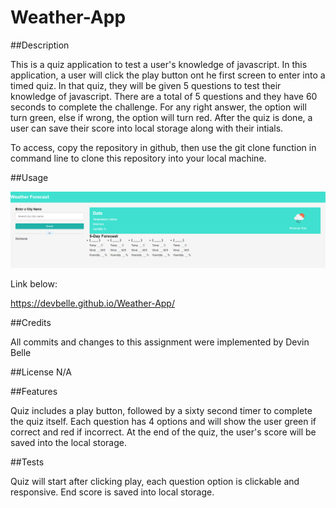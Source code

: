 # Weather-App

##Description

This is a quiz application to test a user's knowledge of javascript. In this application, a user will click the play button ont he first screen to enter into a timed quiz. In that quiz, they will be given 5 questions to test their knowledge of javascript. There are a total of 5 questions and they have 60 seconds to complete the challenge. For any right answer, the option will turn green, else if wrong, the option will turn red. After the quiz is done, a user can save their score into local storage along with their intials.

To access, copy the repository in github, then use the git clone function in command line to clone this repository into your local machine.

##Usage

![Screenshot](Weather-App.png)

Link below:

https://devbelle.github.io/Weather-App/

##Credits

All commits and changes to this assignment were implemented by Devin Belle

##License N/A

##Features

Quiz includes a play button, followed by a sixty second timer to complete the quiz itself. Each question has 4 options and will show the user green if correct and red if incorrect. At the end of the quiz, the user's score will be saved into the local storage.

##Tests

Quiz will start after clicking play, each question option is clickable and responsive. End score is saved into local storage.
